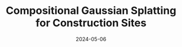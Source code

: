 ---
featured: false
date: "2024-05-06"
title: "Compositional Gaussian Splatting for Construction Sites"
authors: 
  - name: "Sean Brynjólfsson"
  - name: "Dyllan Hofflich"
  - name: "Evan Zhang"
  - name: "Daniel Qureshi"
  - name: "Natalie Leung"
description: |
  We investigate the potential applications of gaussian splatting on construction sites to capture a holsitic digital twin throughout the construction process via legged robots. This project was our collective introduction to gaussian splatting, so a large portion of it is dedicated to a review of currently existing methods. This was a great experience even though we did not acheive our goals.

  We used NVIDIA Omniverse to model our simulated environment and an ANYmal-D equipped with a RGBD camera. One part of our team worked with the Blender-to-Omniverse connector to try and get realistic construction environs for us to simulate.   
media: 
  - content: "gaussian_seg.png"
    alt_text: "..."
links: 
  # - url: ""
  #   text: "Github"
---